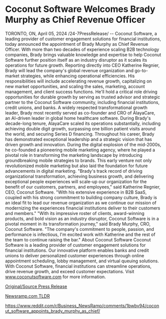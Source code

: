 # Coconut Software Welcomes Brady Murphy as Chief Revenue Officer

TORONTO, ON, April 05, 2024 /24-7PressRelease/ -- Coconut Software, a leading provider of customer engagement solutions for financial institutions, today announced the appointment of Brady Murphy as Chief Revenue Officer. With more than two decades of experience scaling B2B technology companies, Brady brings valuable knowledge and expertise to help Coconut Software further position itself as an industry disruptor as it scales its operations for future growth.  Reporting directly into CEO Katherine Regnier, Brady will lead the company's global revenue organization and go-to-market strategies, while enhancing operational efficiencies. His responsibilities will include accelerating revenue growth, capitalizing on new market opportunities, and scaling the sales, marketing, account management, and client success functions. He'll hold a critical role driving opportunities for durable growth by serving as trusted advisor and strategic partner to the Coconut Software community, including financial institutions, credit unions, and banks.  A widely respected transformational growth leader, Brady most recently served as co-founder and CRO of AlayaCare, an AI-driven leader in global home healthcare software. During Brady's decade-long tenure, AlayaCare scaled its operations substantially, including achieving double digit growth, surpassing one billion patient visits around the world, and securing Series D financing.  Throughout his career, Brady has demonstrated exceptional leadership and a strategic vision that has driven growth and innovation. During the digital explosion of the mid-2000s, he co-founded a pioneering mobile marketing agency, where he played a pivotal role in transforming the marketing landscape by introducing groundbreaking mobile strategies to brands. This early venture not only revolutionized mobile marketing but also laid the foundation for future advancements in digital marketing.  "Brady's track record of driving organizational transformation, achieving business growth, and delivering exceptional people experiences will scale-up our organization for the benefit of our customers, partners, and employees," said Katherine Regnier, CEO, Coconut Software. "With his extensive experience in B2B SaaS, coupled with his strong commitment to building company culture, Brady is an ideal fit to lead our revenue organization as we continue our mission of modernizing the experiences financial institutions deliver to their customers and members."  "With its impressive roster of clients, award-winning products, and bold vision as an industry disruptor, Coconut Software is in a pivotal moment in its transformation journey," said Brady Murphy, CRO, Coconut Software. "The company's commitment to people, passion, and performance is infectious, I'm excited work with Katherine and the rest of the team to continue raising the bar."  About Coconut Software  Coconut Software is a leading provider of customer engagement solutions for financial institutions. Our innovative platform enables banks and credit unions to deliver personalized customer experiences through online appointment scheduling, lobby management, and virtual queuing solutions. With Coconut Software, financial institutions can streamline operations, drive revenue growth, and exceed customer expectations. Visit www.coconutsoftware.com for more information. 

[Original/Source Press Release](https://www.24-7pressrelease.com/press-release/509827/coconut-software-welcomes-brady-murphy-as-chief-revenue-officer)
                    

[Newsramp.com TLDR](None) 

https://www.reddit.com/r/Business_NewsRamp/comments/1bwbv94/coconut_software_appoints_brady_murphy_as_chief/
